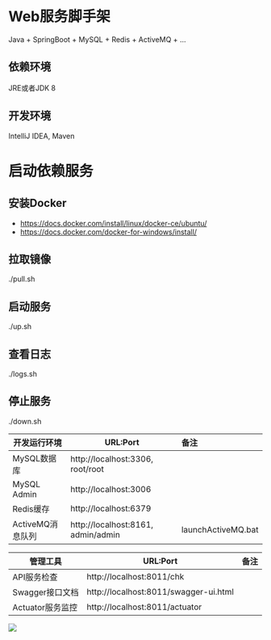 # Web服务脚手架
Java + SpringBoot + MySQL + Redis + ActiveMQ + ...

## 依赖环境
JRE或者JDK 8

## 开发环境
IntelliJ IDEA, Maven

# 启动依赖服务
## 安装Docker
- https://docs.docker.com/install/linux/docker-ce/ubuntu/
- https://docs.docker.com/docker-for-windows/install/

## 拉取镜像
./pull.sh

## 启动服务
./up.sh

## 查看日志
./logs.sh

## 停止服务
./down.sh

| 开发运行环境     | URL:Port                                |  备注              |
| ------------     | --------------------------------------  | :----------------- |
| MySQL数据库      | http://localhost:3306, root/root        | |
| MySQL Admin      | http://localhost:3006                   | |
| Redis缓存        | http://localhost:6379                   | |
| ActiveMQ消息队列 | http://localhost:8161, admin/admin      | launchActiveMQ.bat |

| 管理工具         | URL:Port                                |  备注              |
| ------------     | --------------------------------------  | :----------------- |
| API服务检查      | http://localhost:8011/chk               | |
| Swagger接口文档  | http://localhost:8011/swagger-ui.html   | |
| Actuator服务监控 | http://localhost:8011/actuator          | |

![](https://github.com/jextop/StarterApi/blob/master/api.png)